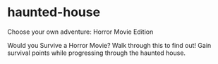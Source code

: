 # haunted-house
Choose your own adventure: Horror Movie Edition

Would you Survive a Horror Movie? Walk through this to find out! Gain survival points while progressing through the haunted house.
